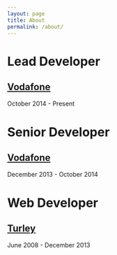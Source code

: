 ```yaml
---
layout: page
title: About
permalink: /about/
---
```


# Lead Developer #
[Vodafone](http://www.vodafone.co.uk/)
----------
October 2014 - Present 

# Senior Developer #
[Vodafone](http://www.vodafone.co.uk/)
----------
December 2013 - October 2014

# Web Developer #
[Turley](http://www.turley.co.uk/)
--------
June 2008 - December 2013